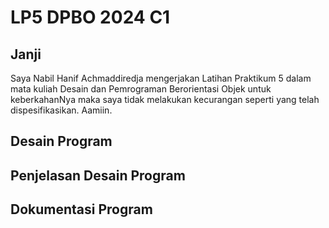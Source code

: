 # LP5 DPBO 2024 C1

## Janji
Saya Nabil Hanif Achmaddiredja mengerjakan Latihan Praktikum 5 dalam mata kuliah
Desain dan Pemrograman Berorientasi Objek untuk keberkahanNya maka saya tidak melakukan kecurangan
seperti yang telah dispesifikasikan. Aamiin.

## Desain Program

## Penjelasan Desain Program

## Dokumentasi Program 